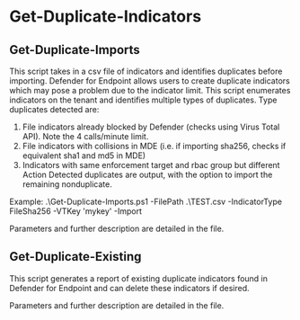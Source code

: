 # Get-Duplicate-Indicators

## Get-Duplicate-Imports
This script takes in a csv file of indicators and identifies duplicates before importing.
Defender for Endpoint allows users to create duplicate indicators which may pose a problem
due to the indicator limit. This script enumerates indicators on the tenant and identifies
multiple types of duplicates. Type duplicates detected are:
1) File indicators already blocked by Defender (checks using Virus Total API). Note the 4 calls/minute limit.
2) File indicators with collisions in MDE (i.e. if importing sha256, checks if equivalent sha1 and md5 in MDE)
3) Indicators with same enforcement target and rbac group but different Action 
Detected duplicates are output, with the option to import the remaining nonduplicate.

Example: .\Get-Duplicate-Imports.ps1 -FilePath .\TEST.csv -IndicatorType FileSha256 -VTKey 'mykey' -Import

Parameters and further description are detailed in the file.

## Get-Duplicate-Existing
This script generates a report of existing duplicate indicators found in Defender for Endpoint and can delete these indicators if desired.

Parameters and further description are detailed in the file.
